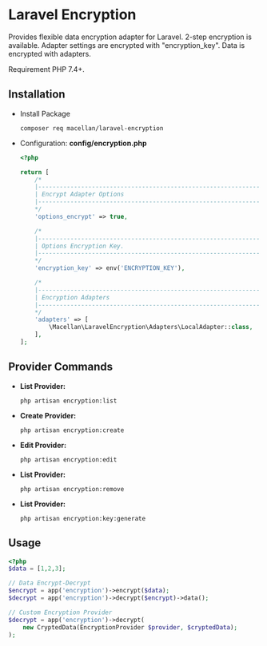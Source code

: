 
Laravel Encryption
=========

Provides flexible data encryption adapter for Laravel. 2-step encryption is available. 
Adapter settings are encrypted with "encryption_key". Data is encrypted with adapters.   

Requirement PHP 7.4+.  

Installation
--------------------
* Install Package
    ```shell
    composer req macellan/laravel-encryption
    ```
* Configuration: __config/encryption.php__
    ```php
    <?php
    
    return [
        /*
        |--------------------------------------------------------------------------
        | Encrypt Adapter Options
        |--------------------------------------------------------------------------
        */
        'options_encrypt' => true,
    
        /*
        |--------------------------------------------------------------------------
        | Options Encryption Key.
        |--------------------------------------------------------------------------
        */
        'encryption_key' => env('ENCRYPTION_KEY'),
    
        /*
        |--------------------------------------------------------------------------
        | Encryption Adapters
        |--------------------------------------------------------------------------
        */
        'adapters' => [
            \Macellan\LaravelEncryption\Adapters\LocalAdapter::class,
        ],
    ];
    ```  

Provider Commands
--------------------
* __List Provider:__
    ```shell
    php artisan encryption:list
    ```
* __Create Provider:__
    ```shell
    php artisan encryption:create
    ```
* __Edit Provider:__
    ```shell
    php artisan encryption:edit
    ```
* __List Provider:__
    ```shell
    php artisan encryption:remove
    ```
* __List Provider:__
    ```shell
    php artisan encryption:key:generate
    ```
  
Usage
--------------------
```php
<?php
$data = [1,2,3];

// Data Encrypt-Decrypt
$encrypt = app('encryption')->encrypt($data);
$decrypt = app('encryption')->decrypt($encrypt)->data();

// Custom Encryption Provider
$decrypt = app('encryption')->decrypt(
    new CryptedData(EncryptionProvider $provider, $cryptedData);
);
```
